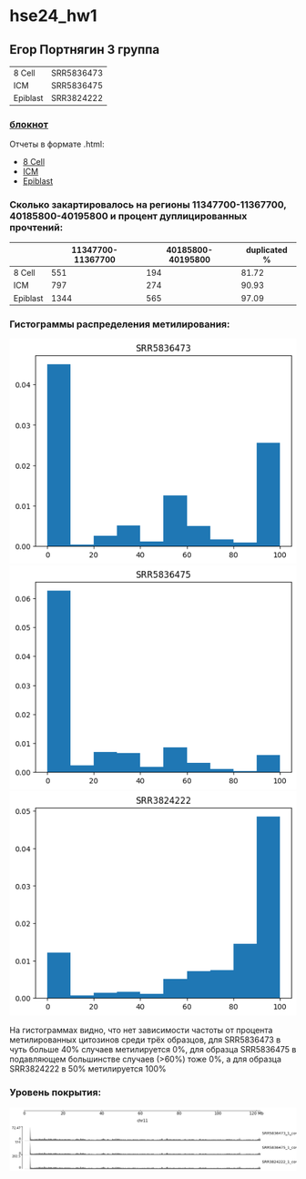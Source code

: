 # hse24_hw1

## Егор Портнягин 3 группа

|          |            |
|----------|------------|
| 8 Cell   | SRR5836473 |
| ICM      | SRR5836475 |
| Epiblast | SRR3824222 |

### [блокнот](sol.ipynb)

Отчеты в формате .html:

* [8 Cell](data/SRR5836473_1_bismark_bt2_PE_report.html)
* [ICM](data/SRR5836475_1_bismark_bt2_PE_report.html)
* [Epiblast](data/SRR3824222_1_bismark_bt2_PE_report.html)


### Сколько закартировалось на регионы 11347700-11367700, 40185800-40195800 и процент дуплицированных прочтений:

|          | 11347700-11367700 | 40185800-40195800 | duplicated % |
|----------|-------------------|-------------------|--------------|
| 8 Cell   | 551               | 194               | 81.72        |
| ICM      | 797               | 274               | 90.93        |
| Epiblast | 1344              | 565               | 97.09        |

### Гистограммы распределения метилирования:

![](data/output1.png)
![](data/output2.png)
![](data/output3.png)

На гистограммах видно, что нет зависимости частоты  от процента метилированных цитозинов среди трёх образцов, для SRR5836473 в чуть больше 40% случаев метилируется 0%, для образца SRR5836475 в подавляющем большинстве случаев (>60%) тоже 0%, а для образца SRR3824222 в 50% метилируется 100%

### Уровень покрытия:

![](data/covf.png)